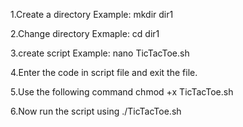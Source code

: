 1.Create a directory
Example: mkdir dir1

2.Change directory 
Exmaple: cd dir1

3.create script
Example: nano TicTacToe.sh

4.Enter the code in script file and exit the file.

5.Use the following command 
   chmod +x TicTacToe.sh

6.Now run the script using 
  ./TicTacToe.sh
